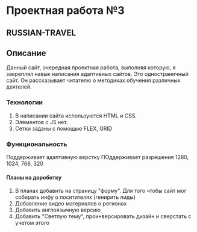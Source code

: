# Проектная работа №3
## RUSSIAN-TRAVEL

## Описание
Данный сайт, очередная проектная работа, выполняя которую, я закреплял навык написания адаптивных сайтов.
Это одностраничный сайт. Он рассказывает читателю о методиках обучения различных деятелей. 

### Технологии
1. В написании сайта используются HTML и CSS.
2. Элементов с JS нет.
3. Сетки заданы с помощью FLEX, GRID

### Функциональность

Поддерживает адаптивную верстку
ПОддерживает разрешения 1280, 1024, 768, 320



#### Планы на дороботку

1. В планах добавить на страницу "форму". Для того чтобы сайт мог собирать инфу о поситителях (генирить лиды)
2. Добавление видео материалов о регионах
3. Добавить англоязычную версию
4. Добавить "Светлую тему", проинверсировать дизайн и сверстать с учетом этого

